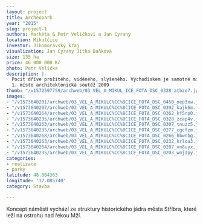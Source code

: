 ```yaml
---
layout: project
title: Archeopark
year: "2015"
slug: project-1
authors: Markéta & Petr Veličkovi a Jan Cyrany
location: Mikulčice
investor: Jihomoravský kraj
visualization: Jan Cyrany Jitka Daňková
size: 135 ha
price: 46 000 000 Kč
photo: Petr Velička
description: |-
  Pocit dříve prožitého, viděného, slyšeného. Východiskem je samotné místo. Koncept podporuje dodnes zachovanou historii. Tam, kde nám viditelné známky vymizely, je připomíná pomocí symbolu řeky, bývalého opevnění, skic zaniklého obrazu místa… Doplňujeme to, co místu vždy chybělo - rozhled z ptačí perspektivy nutný k plnému pochopení významu místa. Účelné řešení provozu je stejně důležité jako řešení detailů. Návrh má ambici vytvořit srozumitelnou sponu mezi minulostí a současností za použití soudobého jazyka.
  1. místo architektonická soutěž 2009
thumb: "/v1572597759/archweb/03_VEL_A_MIKUL_ICE_FOTA_DSC_0328_atbze7.jpg"
images:
- "/v1573640201/archweb/03_VEL_A_MIKULC%CC%8CICE_FOTA_DSC_0450_nep3xw.jpg"
- "/v1573640207/archweb/03_VEL_A_MIKULC%CC%8CICE_FOTA_DSC_0392_kajk6m.jpg"
- "/v1573640264/archweb/03_VEL_A_MIKULC%CC%8CICE_FOTA_DSC_0362_kf5np0.jpg"
- "/v1573640235/archweb/03_VEL_A_MIKULC%CC%8CICE_FOTA_DSC_0328_zcap4v.jpg"
- "/v1573640263/archweb/03_VEL_A_MIKULC%CC%8CICE_FOTA_DSC_0307_tnuzz5.jpg"
- "/v1573640235/archweb/03_VEL_A_MIKULC%CC%8CICE_FOTA_DSC_0277_cgcfzm.jpg"
- "/v1573640268/archweb/03_VEL_A_MIKULC%CC%8CICE_FOTA_DSC_0266_hbwnbg.jpg"
- "/v1573640263/archweb/03_VEL_A_MIKULC%CC%8CICE_FOTA_DSC_0232_krlca3.jpg"
- "/v1573640264/archweb/03_VEL_A_MIKULC%CC%8CICE_FOTA_DSC_0207_vn8uyx.jpg"
- "/v1573640235/archweb/03_VEL_A_MIKULC%CC%8CICE_FOTA_DSC_0203_wnjdpy.jpg"
categories:
- realizace
- parky
latitude: 48.804363
longitude: '17.085740'
category: Stavba

---
```

Koncept náměstí vychází ze struktury historického jádra města Stříbra, které leží na ostrohu nad řekou Mží.